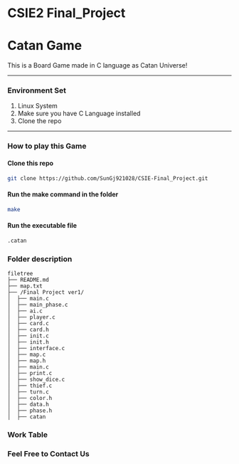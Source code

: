 # CSIE2 Final_Project
# Catan Game
This is a Board Game made in C language as Catan Universe!
***
### **Environment Set**
1. Linux System
2. Make sure you have C Language installed
3. Clone the repo
***
### **How to play this Game**
#### Clone this repo
```sh
git clone https://github.com/SunGj921028/CSIE-Final_Project.git
```
#### Run the make command in the folder
```sh
make
```
#### Run the executable file
```sh
.catan
```

### Folder description

```
filetree 
├── README.md
├── map.txt
├── /Final Project ver1/
│  ├── main.c
│  ├── main_phase.c
│  ├── ai.c
│  ├── player.c
│  ├── card.c
│  ├── card.h
│  ├── init.c
│  ├── init.h
│  ├── interface.c
│  ├── map.c
│  ├── map.h
│  ├── main.c
│  ├── print.c
│  ├── show_dice.c
│  ├── thief.c
│  ├── turn.c
│  ├── color.h
│  ├── data.h
│  ├── phase.h
│  ├── catan
```
### Work Table


### Feel Free to Contact Us
